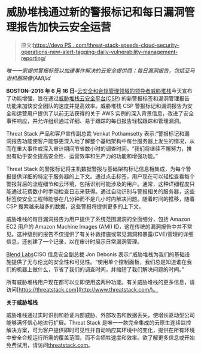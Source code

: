 # 威胁堆栈通过新的警报标记和每日漏洞管理报告加快云安全运营

> 原文:[https://devo PS . com/threat-stack-speeds-cloud-security-operations-new-alert-tagging-daily-vulnerability-management-reporting/](https://devops.com/threat-stack-speeds-cloud-security-operations-new-alert-tagging-daily-vulnerability-management-reporting/)

*唯一一家提供警报标签以加速事件解决的云安全提供商；每日漏洞报告，包括亚马逊机器映像(AMI)id*

**BOSTON–2016 年 6 月 16 日**–[云安全和合规管理领域的领导者威胁堆栈](http://www.threatstack.com/)今天宣布了功能增强，旨在通过[威胁堆栈云安全平台(CSP)](https://www.threatstack.com/platform) 的新警报标签和漏洞管理报告功能来加快安全团队的速度并提高效率。威胁堆栈 CSP 警报标记和漏洞报告为安全和运营用户提供了以前无法获得的关于 AWS 实例的深入背景信息，改进了安全事件响应，并允许组织通过详细、易于跟踪的每日报告轻松跟踪和管理漏洞。

Threat Stack 产品和客户宣传副总裁 Venkat Pothamsetty 表示:“警报标记和漏洞报告功能使客户能够更深入地了解整个基础架构中每台服务器上发生的情况，从而在重大事件或深入审计期间节省数小时的调查时间。“我们将继续不懈努力，推出有助于安全提高安全性、运营效率和生产力的功能和增强功能。”

Threat Stack 的警报标记将主机数据警报与基础架构标记信息相集成，为每个警报提供详细的特定于服务器的上下文。通过点击标签，用户现在可以轻松查看每个警报背后的流程细节和云环境，包括识别可能涉及的用户。通常，这种详细程度只能通过花费数小时手动检查日志来获得。通过自动识别与警报相关的服务器，这些标签使安全工程师能够在几分钟而不是几小时内解决问题。随着时间的推移，随着 CSP 搜索越来越多的数据，这些警报将提供更多的上下文。

威胁堆栈的每日漏洞报告为用户提供了系统范围漏洞的全面细分，包括 Amazon EC2 用户的 Amazon Machine Images (AMI) ID，这在传统的漏洞报告中并不常见。这种级别的报告不仅提供了有关补救措施或常见漏洞和暴露(CVE)管理的详细信息，还创建了一个记录，以在审计时展示日常漏洞管理。

[Blend Labs](https://blendlabs.com/)CISO 信息安全副总裁 Jon Debonis 表示:“威胁堆栈为我们的基础设施提供了无与伦比的安全性和可见性。“使用单个控制面板，我们总是知道谁在我们的机器上做什么，节省了我们的调查时间，并缩短了我们解决问题的时间。”

所有威胁堆栈用户现在都可以立即使用这两种功能。有关威胁堆栈的更多信息，请访问[https://threatstack.com](http://www.threatstack.com/)。

**关于威胁堆栈**

威胁堆栈通过实时识别和验证内部威胁、外部攻击和数据丢失，使增长驱动型公司能够满怀信心地进行扩展。Threat Stack 是唯一一款完全集成的云原生连续监控解决方案，可为客户提供即时可见性并自动响应其环境中的变化，提供在所有环境中安全合规运行所需的覆盖范围，而不会牺牲速度和效率。欲了解更多信息或开始免费试用，请访问[threatstack.com](https://www.threatstack.com/)。